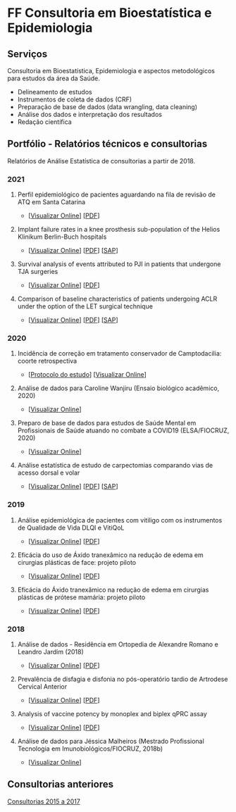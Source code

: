 # FF Consultoria em Bioestatística e Epidemiologia

## Serviços

Consultoria em Bioestatística, Epidemiologia e aspectos metodológicos para estudos da área da Saúde.

- Delineamento de estudos
- Instrumentos de coleta de dados (CRF)
- Preparação de base de dados (data wrangling, data cleaning)
- Análise dos dados e interpretação dos resultados
- Redação científica

## Portfólio - Relatórios técnicos e consultorias

Relatórios de Análise Estatística de consultorias a partir de 2018.
<!-- Em algumas consultorias a interpretação dos resultados foi comunicada em reunião, sem a emissão de relatório formal. -->
<!-- Nesses casos, o link mostra apenas os resultados brutos (tabelas e figuras). -->

### 2021

1. Perfil epidemiológico de pacientes aguardando na fila de revisão de ATQ em Santa Catarina
   - [[Visualizar Online](https://github.com/philsf-biostat/analise_dados_FP_2021a/blob/main/report/analise_dados_FP_2021a-v01.md)]
   [[PDF](https://github.com/philsf-biostat/analise_dados_FP_2021a/blob/main/report/analise_dados_FP_2021a-v01.pdf?raw=true)]

1. Implant failure rates in a knee prosthesis sub-population of the Helios Klinikum Berlin-Buch hospitals
    - [[Visualizar Online](https://github.com/philsf-biostat/analise_dados_JF_2021/blob/main/report/analise_dados_JF_2021-v02.md)]
    [[PDF](https://github.com/philsf-biostat/analise_dados_JF_2021/blob/main/report/analise_dados_JF_2021-v02.pdf?raw=true)]
    [[SAP](https://github.com/philsf-biostat/analise_dados_JF_2021/blob/main/report/SAP_analise_dados_JF_2021-v01.pdf?raw=true)]

1. Survival analysis of events attributed to PJI in patients that undergone TJA surgeries
    - [[Visualizar Online](https://github.com/philsf-biostat/analise_dados_LT_2021/blob/master/report/analise_dados_LT_2021-v01.md)]
    [[PDF](https://github.com/philsf-biostat/analise_dados_LT_2021/blob/master/report/analise_dados_LT_2021-v01.pdf?raw=true)]

1. Comparison of baseline characteristics of patients undergoing ACLR under the option of the LET surgical technique
    - [[Visualizar Online](https://github.com/philsf-biostat/SAR-2021-004-TV/blob/main/report/SAR-2021-004-TV-v01.md)]
    [[PDF](https://github.com/philsf-biostat/SAR-2021-004-TV/blob/main/report/SAR-2021-004-TV-v01.pdf?raw=true)]
    [[SAP](https://github.com/philsf-biostat/SAR-2021-004-TV/blob/main/report/SAP-2021-004-TV-v01.pdf?raw=true)]


### 2020

1. Incidência de correção em tratamento conservador de Camptodacilia: coorte retrospectiva
    - [[Protocolo do estudo](https://docs.google.com/document/d/1zP3gHyTGvFkuKGh59t9Mqt87xMId9_UE/export?format=pdf)]
    [[Visualizar Online](https://github.com/philsf-biostat/analise_dados_MC_2020)]

1. Análise de dados para Caroline Wanjiru (Ensaio biológico acadêmico, 2020)
    - [[Visualizar Online](https://github.com/philsf-biostat/analise_dados_CW_2020)]

1. Preparo de base de dados para estudos de Saúde Mental em Profissionais de Saúde atuando no combate a COVID19 (ELSA/FIOCRUZ, 2020)
    - [[Visualizar Online](https://github.com/philsf/dataclean-SMPS-covid19)]

1. Análise estatística de estudo de carpectomias comparando vias de acesso dorsal e volar
    - [[Visualizar Online](https://github.com/philsf-biostat/analise_dados_DM_2020/blob/master/report/analise_dados_DM_2020-v01.md)]
    [[PDF](https://github.com/philsf-biostat/analise_dados_DM_2020/blob/master/report/analise_dados_DM_2020-v01.pdf?raw=true)]
    [[SAP](https://github.com/philsf-biostat/analise_dados_DM_2020/blob/master/report/SAP_analise_dados_DM_2020-v01.pdf?raw=true)]

### 2019

1. Análise epidemiológica de pacientes com vitiligo com os instrumentos de Qualidade de Vida DLQI e VitiQoL
    - [[Visualizar Online](https://github.com/philsf-biostat/analise_dados_FCA_2019/blob/master/report/analise_dados_FCA_2019-v01.md)]
    [[PDF](https://github.com/philsf-biostat/analise_dados_FCA_2019/blob/master/report/analise_dados_FCA_2019-v01.pdf?raw=true)]

1. Eficácia do uso de Áxido tranexâmico na redução de edema em cirurgias plásticas de face: projeto piloto
    - [[Visualizar Online](https://github.com/philsf-biostat/analise_dados_VL_2019a/blob/master/report/analise_dados_VL_2019a-v01.md)]
    [[PDF](https://github.com/philsf-biostat/analise_dados_VL_2019a/blob/master/report/analise_dados_VL_2019a-v01.pdf?raw=true)]

1. Eficácia do Áxido tranexâmico na redução de edema em cirurgias plásticas de prótese mamária: projeto piloto
    - [[Visualizar Online](https://github.com/philsf-biostat/analise_dados_VL_2019b/blob/master/report/analise_dados_VL_2019b-v01.md)]
    [[PDF](https://github.com/philsf-biostat/analise_dados_VL_2019b/blob/master/report/analise_dados_VL_2019b-v01.pdf?raw=true)]

### 2018

1. Análise de dados - Residência em Ortopedia de Alexandre Romano e Leandro Jardim (2018)
    - [[Visualizar Online](https://github.com/philsf-biostat/analise_dados_AL_2018/blob/master/report/analise_dados_AL_2018-v01.md)]
    [[PDF](https://github.com/philsf-biostat/analise_dados_AL_2018/blob/master/report/analise_dados_AL_2018-v01.docx?raw=true)]

1. Prevalência de disfagia e disfonia no pós-operatório tardio de Artrodese Cervical Anterior
    - [[Visualizar Online](https://github.com/philsf-biostat/analise_dados_FC_2018a/blob/master/report/analise_dados_FC_2018a-v01.md)]
    [[PDF](https://github.com/philsf-biostat/analise_dados_FC_2018a/blob/master/report/analise_dados_FC_2018a-v01.pdf?raw=true)]

1. Analysis of vaccine potency by monoplex and biplex qPRC assay
      - [[Visualizar Online](https://github.com/philsf-biostat/analise_dados_JM_2018a/blob/master/report/analise_dados_JM_2018a-v01.md)]
      [[PDF](https://github.com/philsf-biostat/analise_dados_JM_2018a/blob/master/report/analise_dados_JM_2018a-v01.pdf?raw=true)]

1. Análise de dados para Jéssica Malheiros (Mestrado Profissional Tecnologia em Imunobiológicos/FIOCRUZ, 2018b)
    - [[Visualizar Online](https://github.com/philsf-biostat/analise_dados_JM_2018b)]

## Consultorias anteriores

[Consultorias 2015 a 2017](Anteriores.md)
